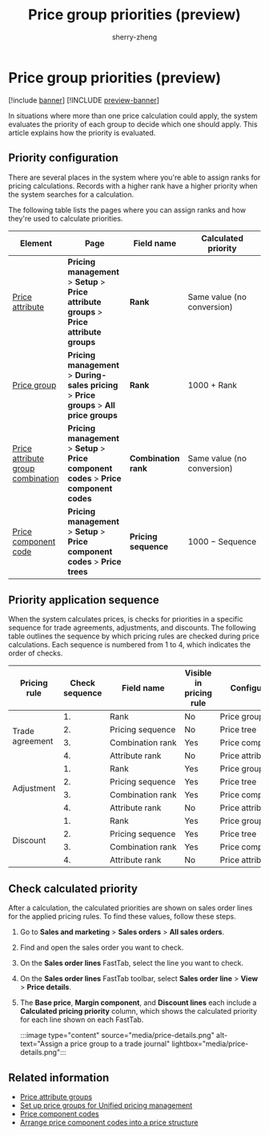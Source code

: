 ﻿---
title: Price group priorities (preview)
description: Learn how to price group priorities work and how to use them.
author: sherry-zheng
ms.author: chuzheng
ms.reviewer: kamaybac
ms.search.form:
ms.topic: how-to
ms.date: 10/25/2024
ms.custom: 
  - bap-template
---

# Price group priorities (preview)

[!include [banner](../includes/banner.md)]
[!INCLUDE [preview-banner](~/../shared-content/shared/preview-includes/preview-banner.md)]

<!-- KFM: Preview until further notice -->

In situations where more than one price calculation could apply, the system evaluates the priority of each group to decide which one should apply. This article explains how the priority is evaluated.

## Priority configuration

There are several places in the system where you're able to assign ranks for pricing calculations. Records with a higher rank have a higher priority when the system searches for a calculation.

The following table lists the pages where you can assign ranks and how they're used to calculate priorities.

| Element | Page | Field name | Calculated priority |
|--|--|--|--|
| [Price attribute](upm-price-attribute-groups.md#price-attribute-ranks) | **Pricing management** \> **Setup** \> **Price attribute groups** \> **Price attribute groups** | **Rank** | Same value (no conversion) |
| [Price group](upm-price-groups-set-up.md) | **Pricing management** \> **During-sales pricing** \> **Price groups** \> **All price groups** | **Rank** | 1000&nbsp;&plus;&nbsp;Rank |
| [Price attribute group combination](upm-price-component-code.md#rank) | **Pricing management** \> **Setup** \> **Price component codes** \> **Price component codes** | **Combination rank** | Same value (no conversion) |
| [Price component code](upm-price-structure-details.md) | **Pricing management** \> **Setup** \> **Price component codes** \> **Price trees** | **Pricing sequence** | 1000&nbsp;&minus;&nbsp;Sequence |

## Priority application sequence

When the system calculates prices, is checks for priorities in a specific sequence for trade agreements, adjustments, and discounts. The following table outlines the sequence by which pricing rules are checked during price calculations. Each sequence is numbered from 1 to 4, which indicates the order of checks.

<table>
<thead>
<tr>
<th>Pricing rule</th>
<th>Check sequence</th>
<th>Field name</th>
<th>Visible in pricing rule</th>
<th>Configured from</th>
</tr>
</thead>
<tbody>
<tr>
<td rowspan="4">Trade agreement</td>
<td>1.</td><td>Rank</td><td>No</td><td>Price group</td>
</tr>
<tr>
<td>2.</td><td>Pricing sequence</td><td>No</td><td>Price tree</td>
</tr>
<tr>
<td>3.</td><td>Combination&nbsp;rank</td><td>Yes</td><td>Price&nbsp;component&nbsp;code</td>
</tr>
<tr>
<td>4.</td><td>Attribute rank</td><td>No</td><td>Price attribute group</td>
</tr>
<tr>
<td rowspan="4">Adjustment</td>
<td>1.</td><td>Rank</td><td>Yes</td><td>Price group</td>
</tr>
<tr>
<td>2.</td><td>Pricing sequence</td><td>Yes</td><td>Price tree</td>
</tr>
<tr>
<td>3.</td><td>Combination rank</td><td>Yes</td><td>Price component code</td>
</tr>
<tr>
<td>4.</td><td>Attribute rank</td><td>No</td><td>Price attribute group</td>
</tr>
<tr>
<td rowspan="4">Discount</td>
<td>1.</td><td>Rank</td><td>Yes</td><td>Price group</td>
</tr>
<tr>
<td>2.</td><td>Pricing sequence</td><td>Yes</td><td>Price tree</td>
</tr>
<tr>
<td>3.</td><td>Combination rank</td><td>Yes</td><td>Price component code</td>
</tr>
<tr>
<td>4.</td><td>Attribute rank</td><td>No</td><td>Price attribute group</td>
</tr>
</tbody>
</table>

## Check calculated priority

After a calculation, the calculated priorities are shown on sales order lines for the applied pricing rules. To find these values, follow these steps.

1. Go to **Sales and marketing** \> **Sales orders** \> **All sales orders**.
1. Find and open the sales order you want to check.
1. On the **Sales order lines** FastTab, select the line you want to check.
1. On the **Sales order lines** FastTab toolbar, select **Sales order line** \> **View** \> **Price details**.
1. The **Base price**, **Margin component**, and **Discount lines** each include a **Calculated pricing priority** column, which shows the calculated priority for each line shown on each FastTab.

    :::image type="content" source="media/price-details.png" alt-text="Assign a price group to a trade journal" lightbox="media/price-details.png":::

## Related information

- [Price attribute groups](upm-price-attribute-groups.md)
- [Set up price groups for Unified pricing management](upm-price-groups-set-up.md)
- [Price component codes](upm-price-component-code.md)
- [Arrange price component codes into a price structure](upm-price-structure-details.md)
